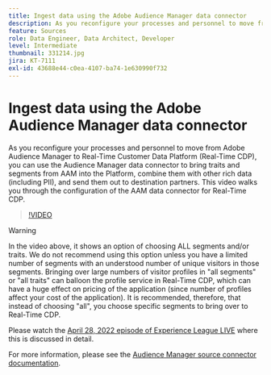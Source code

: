 ```yaml
---
title: Ingest data using the Adobe Audience Manager data connector
description: As you reconfigure your processes and personnel to move from Adobe Audience Manager to Real-Time Customer Data Platform, you can use the Audience Manager Data Connector to bring traits and segments from AAM into the Platform, combine them with other rich data (including PII), and send them out to destination partners. This video walks you through the configuration of the AAM Data Connector for Real-Time CDP.
feature: Sources
role: Data Engineer, Data Architect, Developer
level: Intermediate
thumbnail: 331214.jpg
jira: KT-7111
exl-id: 43688e44-c0ea-4107-ba74-1e630990f732
---
```

# Ingest data using the Adobe Audience Manager data connector

As you reconfigure your processes and personnel to move from Adobe Audience Manager to Real-Time Customer Data Platform (Real-Time CDP), you can use the Audience Manager data connector to bring traits and segments from AAM into the Platform, combine them with other rich data (including PII), and send them out to destination partners. This video walks you through the configuration of the AAM data connector for Real-Time CDP.

>[!VIDEO](https://video.tv.adobe.com/v/331214/?quality=12&learn=on)

>[!WARNING]
>
>In the video above, it shows an option of choosing ALL segments and/or traits. We do not recommend using this option unless you have a limited number of segments with an understood number of unique visitors in those segments. Bringing over large numbers of visitor profiles in "all segments" or "all traits" can balloon the profile service in Real-Time CDP, which can have a huge effect on pricing of the application (since number of profiles affect your cost of the application). It is recommended, therefore, that instead of choosing "all", you choose specific segments to bring over to Real-Time CDP.
>
>Please watch the [April 28, 2022 episode of Experience League LIVE](https://experienceleague.adobe.com/docs/experience-league-live-events/events/episodes/exl-live-episode-04-28-22.html) where this is discussed in detail.

For more information, please see the [Audience Manager source connector documentation](https://experienceleague.adobe.com/docs/experience-platform/sources/connectors/adobe-applications/audience-manager.html).
